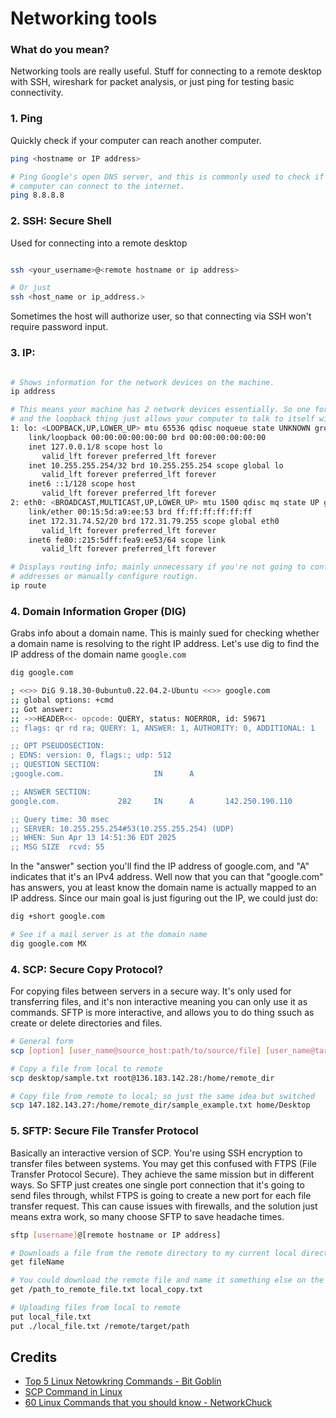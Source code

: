 # Networking tools

### What do you mean?
Networking tools are really useful. Stuff for connecting to a remote desktop with SSH, wireshark for packet analysis, or just ping for testing basic connectivity. 

### 1. Ping
Quickly check if your computer can reach another computer.

```bash
ping <hostname or IP address>

# Ping Google's open DNS server, and this is commonly used to check if your 
# computer can connect to the internet.
ping 8.8.8.8
```

### 2. SSH: Secure Shell
Used for connecting into a remote desktop

```bash

ssh <your_username>@<remote hostname or ip address>

# Or just 
ssh <host_name or ip_address.>
```
Sometimes the host will authorize user, so that connecting via SSH won't require password input.

### 3. IP:

```bash

# Shows information for the network devices on the machine.
ip address

# This means your machine has 2 network devices essentially. So one for ethernet
# and the loopback thing just allows your computer to talk to itself without needing the other network interfaces to be up.
1: lo: <LOOPBACK,UP,LOWER_UP> mtu 65536 qdisc noqueue state UNKNOWN group default qlen 1000
    link/loopback 00:00:00:00:00:00 brd 00:00:00:00:00:00
    inet 127.0.0.1/8 scope host lo
       valid_lft forever preferred_lft forever
    inet 10.255.255.254/32 brd 10.255.255.254 scope global lo
       valid_lft forever preferred_lft forever
    inet6 ::1/128 scope host
       valid_lft forever preferred_lft forever
2: eth0: <BROADCAST,MULTICAST,UP,LOWER_UP> mtu 1500 qdisc mq state UP group default qlen 1000
    link/ether 00:15:5d:a9:ee:53 brd ff:ff:ff:ff:ff:ff
    inet 172.31.74.52/20 brd 172.31.79.255 scope global eth0
       valid_lft forever preferred_lft forever
    inet6 fe80::215:5dff:fea9:ee53/64 scope link
       valid_lft forever preferred_lft forever

# Displays routing info; mainly unnecessary if you're not going to configure your IP
# addresses or manually configure routign.
ip route
```


### 4. Domain Information Groper (DIG)
Grabs info about a domain name. This is mainly sued for checking whether a domain name is resolving to the right IP address. Let's use dig to find the IP address of the domain name `google.com`

```bash
dig google.com

; <<>> DiG 9.18.30-0ubuntu0.22.04.2-Ubuntu <<>> google.com
;; global options: +cmd
;; Got answer:
;; ->>HEADER<<- opcode: QUERY, status: NOERROR, id: 59671
;; flags: qr rd ra; QUERY: 1, ANSWER: 1, AUTHORITY: 0, ADDITIONAL: 1

;; OPT PSEUDOSECTION:
; EDNS: version: 0, flags:; udp: 512
;; QUESTION SECTION:
;google.com.                    IN      A

;; ANSWER SECTION:
google.com.             282     IN      A       142.250.190.110

;; Query time: 30 msec
;; SERVER: 10.255.255.254#53(10.255.255.254) (UDP)
;; WHEN: Sun Apr 13 14:51:36 EDT 2025
;; MSG SIZE  rcvd: 55
```
In the "answer" section you'll find the IP address of google.com, and "A" indicates that it's an IPv4 address. Well now that you can that "google.com" has answers, you at least know the domain name is actually mapped to an IP address. Since our main goal is just figuring out the IP, we could just do:
```bash
dig +short google.com

# See if a mail server is at the domain name
dig google.com MX
```

### 4. SCP: Secure Copy Protocol?
For copying files between servers in a secure way. It's only used for transferring files, and it's non interactive meaning you can only use it as commands. SFTP is more interactive, and allows you to do thing ssuch as create or delete directories and files.

```Bash
# General form
scp [option] [user_name@source_host:path/to/source/file] [user_name@target_host:target/path]

# Copy a file from local to remote
scp desktop/sample.txt root@136.183.142.28:/home/remote_dir

# Copy file from remote to local; so just the same idea but switched
scp 147.182.143.27:/home/remote_dir/sample_example.txt home/Desktop
```

### 5. SFTP: Secure File Transfer Protocol
Basically an interactive version of SCP. You're using SSH encryption to transfer files between systems. You may get this confused with FTPS (File Transfer Protocol Secure). They achieve the same mission but in different ways. So SFTP just creates one single port connection that it's going to send files through, whilst FTPS is going to create a new port for each file transfer request. This can cause issues with firewalls, and the solution just means extra work, so many choose SFTP to save headache times.

```bash
sftp [username]@[remote hostname or IP address]

# Downloads a file from the remote directory to my current local directory
get fileName

# You could download the remote file and name it something else on the local
get /path_to_remote_file.txt local_copy.txt

# Uploading files from local to remote
put local_file.txt
put ./local_file.txt /remote/target/path
```





## Credits
- [Top 5 Linux Netowkring Commands - Bit Goblin](https://www.youtube.com/watch?v=MT85eMsMN6o)
- [SCP Command in Linux](https://phoenixnap.com/kb/linux-scp-command)
- [60 Linux Commands that you should know - NetworkChuck](https://www.youtube.com/watch?v=gd7BXuUQ91w)